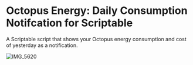 # Octopus Energy: Daily Consumption Notifcation for Scriptable

A Scriptable script that shows your Octopus energy consumption and cost of yesterday as a notification.

![IMG_5620](https://github.com/myeungdev/scriptable-octopus-daily-consumption/assets/97960659/3711cee1-7242-4a36-b2f9-b7c8e2a97c11)
